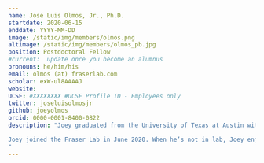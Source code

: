 ```yaml
---
name: José Luis Olmos, Jr., Ph.D.
startdate: 2020-06-15
enddate: YYYY-MM-DD
image: /static/img/members/olmos.png
altimage: /static/img/members/olmos_pb.jpg
position: Postdoctoral Fellow
#current:  update once you become an alumnus
pronouns: he/him/his
email: olmos (at) fraserlab.com
scholar: exW-ul8AAAAJ
website:
UCSF: #XXXXXXXX #UCSF Profile ID - Employees only
twitter: joseluisolmosjr
github: joeyolmos
orcid: 0000-0001-8400-0822
description: "Joey graduated from the University of Texas at Austin with a degree in Biochemistry. He received his PhD in Biochemistry and Cell Biology from Rice University. As a graduate student with George Phillips, his thesis work involved method development of mix-and-inject serial crystallography for structural enzymology using X-ray free electron lasers.

Joey joined the Fraser Lab in June 2020. When he’s not in lab, Joey enjoys discovering new music, reading, and going on long walks around the city.
"
---
```

